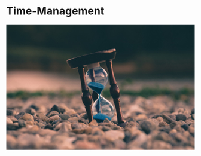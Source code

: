 # Time-Management

<img src = "https://github.com/suhasmaddali/Images/blob/main/Latest%20Time%20Management.jpg" width = "750" />
